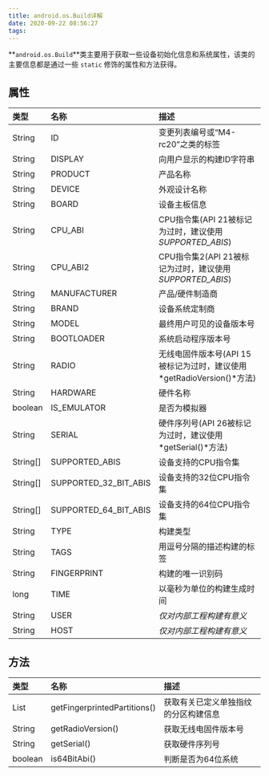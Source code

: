 ```yaml
---
title: android.os.Build详解
date: 2020-09-22 08:56:27
tags:
---
```


**`android.os.Build`**类主要用于获取一些设备初始化信息和系统属性，该类的主要信息都是通过一些 `static` 修饰的属性和方法获得。

## 属性

| 类型     | 名称                  | 描述                                                         |
| :------- | :-------------------- | :----------------------------------------------------------- |
| String   | ID                    | 变更列表编号或“M4-rc20”之类的标签                            |
| String   | DISPLAY               | 向用户显示的构建ID字符串                                     |
| String   | PRODUCT               | 产品名称                                                     |
| String   | DEVICE                | 外观设计名称                                                 |
| String   | BOARD                 | 设备主板信息                                                 |
| String   | CPU_ABI               | CPU指令集(API 21被标记为过时，建议使用*SUPPORTED_ABIS*)      |
| String   | CPU_ABI2              | CPU指令集2(API 21被标记为过时，建议使用*SUPPORTED_ABIS*)     |
| String   | MANUFACTURER          | 产品/硬件制造商                                              |
| String   | BRAND                 | 设备系统定制商                                               |
| String   | MODEL                 | 最终用户可见的设备版本号                                     |
| String   | BOOTLOADER            | 系统启动程序版本号                                           |
| String   | RADIO                 | 无线电固件版本号(API 15被标记为过时，建议使用*getRadioVersion()*方法) |
| String   | HARDWARE              | 硬件名称                                                     |
| boolean  | IS_EMULATOR           | 是否为模拟器                                                 |
| String   | SERIAL                | 硬件序列号(API 26被标记为过时，建议使用*getSerial()*方法)    |
| String[] | SUPPORTED_ABIS        | 设备支持的CPU指令集                                          |
| String[] | SUPPORTED_32_BIT_ABIS | 设备支持的32位CPU指令集                                      |
| String[] | SUPPORTED_64_BIT_ABIS | 设备支持的64位CPU指令集                                      |
| String   | TYPE                  | 构建类型                                                     |
| String   | TAGS                  | 用逗号分隔的描述构建的标签                                   |
| String   | FINGERPRINT           | 构建的唯一识别码                                             |
| long     | TIME                  | 以毫秒为单位的构建生成时间                                   |
| String   | USER                  | *仅对内部工程构建有意义*                                     |
| String   | HOST                  | *仅对内部工程构建有意义*                                     |

## 方法

| 类型    | 名称                         | 描述                                 |
| :------ | :--------------------------- | :----------------------------------- |
| List    | getFingerprintedPartitions() | 获取有关已定义单独指纹的分区构建信息 |
| String  | getRadioVersion()            | 获取无线电固件版本号                 |
| String  | getSerial()                  | 获取硬件序列号                       |
| boolean | is64BitAbi()                 | 判断是否为64位系统                   |


